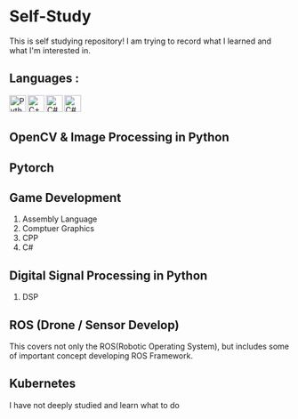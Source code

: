 # Self-Study
This is self studying repository! I am trying to record what I learned and what I'm interested in.

## Languages :
<img align="left" alt="Python" width="30px" src="https://img.icons8.com/color/48/000000/python.png" />
<img align="left" alt="C++" width="30px" src="https://img.icons8.com/color/48/000000/c-plus-plus-logo.png"/>
<img align="left" alt="C#" width="30px" src="https://img.icons8.com/color/48/000000/c-sharp-logo.png"/>
<img align="left" alt="C#" width="30px" src="https://img.icons8.com/color/48/000000/swift-logo.png"/>
<br/>
<br/>

## OpenCV & Image Processing in Python

## Pytorch

## Game Development
1. Assembly Language
2. Comptuer Graphics
3. CPP
4. C#

## Digital Signal Processing in Python
1. DSP

## ROS (Drone / Sensor Develop)
This covers not only the ROS(Robotic Operating System), but includes some of important concept developing ROS Framework.

## Kubernetes
I have not deeply studied and learn what to do 
